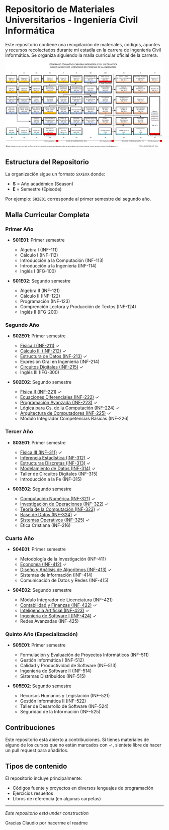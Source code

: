 # Repositorio de Materiales Universitarios - Ingeniería Civil Informática

Este repositorio contiene una recopilación de materiales, códigos, apuntes y recursos recolectados durante mi estadía en la carrera de Ingeniería Civil Informática. Se organiza siguiendo la malla curricular oficial de la carrera.

![Malla Curricular Ingeniería Civil Informática](./malla.png)

## Estructura del Repositorio

La organización sigue un formato `SXXEXX` donde:
- **S** = Año académico (Season)
- **E** = Semestre (Episode)

Por ejemplo: `S02E01` corresponde al primer semestre del segundo año.

## Malla Curricular Completa

### Primer Año
- **S01E01**: Primer semestre
  - Álgebra I (INF-111)
  - Cálculo I (INF-112)
  - Introducción a la Computación (INF-113)
  - Introducción a la Ingeniería (INF-114)
  - Inglés I (IFG-100)

- **S01E02**: Segundo semestre
  - Álgebra II (INF-121)
  - Cálculo II (INF-122)
  - Programación (INF-123)
  - Comprención Lectora y Producción de Textos (INF-124)
  - Inglés II (IFG-200)


### Segundo Año
- **S02E01**: Primer semestre
  - [Física I (INF-211)](./S02E01/Física%20I) ✓
  - [Cálculo III (INF-212)](./S02E01/Cálculo%203) ✓
  - [Estructura de Datos (INF-213)](./S02E01/Estructura%20de%20datos) ✓
  - Expresión Oral en Ingeniería (INF-214)
  - [Circuitos Digitales (INF-215)](./S02E01/Circuitos%20digitales) ✓
  - Inglés III (IFG-300)

- **S02E02**: Segundo semestre
  - [Física II (INF-221)](./S02E02/Física%20II) ✓
  - [Ecuaciones Diferenciales (INF-222)](./S02E02/Ecuaciones%20diferenciales) ✓
  - [Programación Avanzada (INF-223)](./S02E02/Programación%20avanzada) ✓
  - [Lógica para Cs. de la Computación (INF-224)](./S02E02/Lógica%20para%20ciencias%20de%20la%20computación) ✓
  - [Arquitectura de Computadores (INF-225)](./S02E02/Arquitectura%20de%20computadores) ✓
  - Módulo Integrador Competencias Básicas (INF-226)
  

### Tercer Año
- **S03E01**: Primer semestre
  - [Física III (INF-311)](./S03E01/Física%20III) ✓
  - [Inferencia Estadística (INF-312)](./S03E01/Inferencia%20Estadística) ✓
  - [Estructuras Discretas (INF-313)](./S03E01/Estructuras%20discretas) ✓
  - [Modelamiento de Datos (INF-314)](./S03E01/Modelamiento%20de%20datos) ✓
  - Taller de Circuitos Digitales (INF-315)
  - Introducción a la Fe (INF-315)

- **S03E02**: Segundo semestre
  - [Computación Numérica (INF-321)](./S03E02/Computación%20numérica) ✓
  - [Investigación de Operaciones (INF-322)](./S03E02/Investigación%20de%20operaciones) ✓
  - [Teoría de la Computación (INF-323)](./S03E02/Teoría%20de%20la%20computación) ✓
  - [Base de Datos (INF-324)](./S03E02/Base%20de%20datos) ✓
  - [Sistemas Operativos (INF-325)](./S03E02/Sistemas%20operativos) ✓
  - Ética Cristiana (INF-216)
  

### Cuarto Año
- **S04E01**: Primer semestre
  - Metodología de la Investigación (INF-411)
  - [Economía (INF-412)](./S04E01/Economía) ✓
  - [Diseño y Análisis de Algoritmos (INF-413)](./S04E01/Diseño%20y%20análisis%20de%20algoritmos) ✓
  - Sistemas de Información (INF-414)
  - Comunicación de Datos y Redes (INF-415)
  
- **S04E02**: Segundo semestre
  - Módulo Integrador de Licenciatura (INF-421)
  - [Contabilidad y Finanzas (INF-422)](./S04E02/Contabilidad%20y%20finanzas) ✓
  - [Inteligencia Artificial (INF-423)](./S04E02/Inteligencia%20artificial) ✓
  - [Ingeniería de Software I (INF-424)](./S04E02/Ingeniería%20de%20software%20I/) ✓
  - Redes Avanzadas (INF-425)

### Quinto Año (Especialización)
- **S05E01**: Primer semestre
  - Formulación y Evaluación de Proyectos Informáticos (INF-511)
  - Gestión Informática I (INF-512)
  - Calidad y Productividad de Software (INF-513)
  - Ingeniería de Software II (INF-514)
  - Sistemas Distribuidos (INF-515)

- **S05E02**: Segundo semestre
  - Recursos Humanos y Legislación (INF-521)
  - Gestión Informática II (INF-522)
  - Taller de Desarrollo de Software (INF-524)
  - Seguridad de la Información (INF-525)

## Contribuciones

Este repositorio está abierto a contribuciones. Si tienes materiales de alguno de los cursos que no están marcados con ✓, siéntete libre de hacer un pull request para añadirlos.

## Tipos de contenido

El repositorio incluye principalmente:
- Códigos fuente y proyectos en diversos lenguajes de programación
- Ejercicios resueltos
- Libros de referencia (en algunas carpetas)

---

*Este repositorio está under construction*

Gracias Claudio por hacerme el readme
